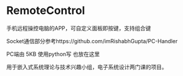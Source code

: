 # RemoteControl
手机远程操控电脑的APP，可自定义面板即按键，支持组合键

Socket通信部分参考https://github.com/imRishabhGupta/PC-Handler

PC端由 5KB 使用python写
也放在这里

用于嵌入式系统理论与技术兴趣小组，电子系统设计两门课的项目。
